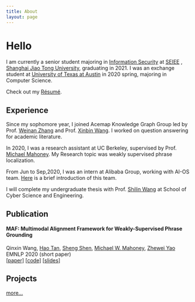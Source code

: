 ```yaml
---
title: About
layout: page
---
```

# Hello

I am currently a senior student majoring in [Information Security](https://infosec.sjtu.edu.cn/#) at [SEIEE](http://english.seiee.sjtu.edu.cn)
, [Shanghai Jiao Tong University](http://en.sjtu.edu.cn), graduating in 2021.
I was an exchange student at [University of Texas at Austin](https://www.utexas.edu) in 2020 spring, majoring in Computer Science.

Check out my [Résumé](assets/Qinxin_Wang_CV_v1_1.pdf).

## Experience

Since my sophomore year, I joined Acemap Knowledge Graph Group led by Prof. [Weinan Zhang](http://wnzhang.net) and Prof. [Xinbin Wang](http://iwct.sjtu.edu.cn/Personal/xwang8/index.html#). 
I worked on question answering for academic literature.

In 2020, I was a research assistant at UC Berkeley, supervised by Prof. [Michael Mahoney](https://www.stat.berkeley.edu/~mmahoney/).
My Research topic was weakly supervised phrase localization.

From Jun to Sep,2020, I was an intern at Alibaba Group, working with AI-OS team.
[Here](https://alibabatech.medium.com/the-achievement-of-a-computing-lifetime-alibaba-ai-os-10-years-on-442e5f25434a) is a brief introduction of this team.

I will complete my undergraduate thesis with Prof. [Shilin Wang](https://scholar.google.com/citations?user=8tg3mv0AAAAJ&hl=zh-CN) at School of Cyber Science and Engineering. 

## Publication
#### MAF: Multimodal Alignment Framework for Weakly-Supervised Phrase Grounding  
Qinxin Wang, [Hao Tan](https://www.cs.unc.edu/~airsplay/), 
[Sheng Shen](https://sincerass.github.io), 
[Michael W. Mahoney](https://www.stat.berkeley.edu/~mmahoney/), 
[Zhewei Yao](https://yaozhewei.github.io)  
EMNLP 2020 (short paper)  
[[paper]](https://arxiv.org/abs/2010.05379)
[[code]](https://github.com/qinzzz/Multimodal-Alignment-Framework)
[[slides]](https://docs.google.com/presentation/d/1Fuwdlq3FTMNIJ2jX_hMKTM7hNcJ7BPnn_2Af35k-THc/edit?usp=sharing)

## Projects

<a class="link" href="{{ site.url }}/Projects">more...</a>



